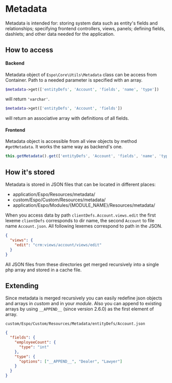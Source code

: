 # Metadata

Metadata is intended for: storing system data such as entity's fields and relationships; specifying frontend controllers, views, panels; defining fields, dashlets; and other data needed for the application.


## How to access

#### Backend

Metadata object of `Espo\Core\Utils\Metadata` class can be access from Container. Path to a needed parameter is specified with an array.

```php
$metadata->get(['entityDefs', 'Account', 'fields', 'name', 'type'])
```
will return `'varchar'`.

```php
$metadata->get(['entityDefs', 'Account', 'fields'])
```
will return an associative array with definitions of all fields.

#### Frontend

Metadata object is accessible from all view objects by method `#getMetadata`. It works the same way as backend's one.

```JavaScript
this.getMetadata().get(['entityDefs', 'Account', 'fields', 'name', 'type'])
```


## How it's stored

Metadata is stored in JSON files that can be located in different places:

* application/Espo/Resources/metadata/
* custom/Espo/Custom/Resources/metadata/
* application/Espo/Modules/{MODULE_NAME}/Resources/metadata/

When you access data by path `clientDefs.Account.views.edit` the first lexeme `clientDefs` corresponds to dir name, the second `Account` to file name `Account.json`. All following lexemes correspond to path in the JSON.
```json
{
  "views": {
    "edit": "crm:views/account/views/edit" 
  }
}
```

All JSON files from these directories get merged recursively into a single php array and stored in a cache file. 


## Extending

Since metadata is merged recursively you can easily redefine json objects and arrays in _custom_ and in your _module_. Also you can append to existing arrays by using `__APPEND__` (since version 2.6.0) as the first element of array.

`custom/Espo/Custom/Resources/Metadata/entityDefs/Account.json`

```json
{
  "fields": {
    "employeeCount": {
      "type": "int"
    },
    "type": {
      "options": ["__APPEND__", "Dealer", "Lawyer"]
    }
  }
}
```
